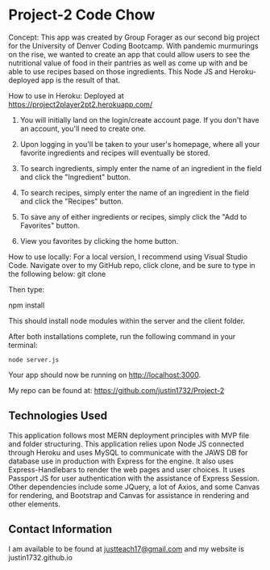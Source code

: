 # Project-2 Code Chow
Concept:
This app was created by Group Forager as our second big project for the University of Denver Coding Bootcamp. With pandemic murmurings on the rise, we wanted to create an app that could allow users to see the nutritional value of food in their pantries as well as come up with and be able to use recipes based on those ingredients. This Node JS and Heroku-deployed app is the result of that.

How to use in Heroku:
Deployed at https://project2player2pt2.herokuapp.com/

1.  You will initially land on the login/create account page.  If you don't have an account, you'll need to create one.

2.  Upon logging in you'll be taken to your user's homepage, where all your favorite ingredients and recipes will eventually be stored.

3. To search ingredients, simply enter the name of an ingredient in the field and click the "Ingredient" button.

4. To search recipes, simply enter the name of an ingredient in the field and click the "Recipes" button.

5. To save any of either ingredients or recipes, simply click the "Add to Favorites" button.

6. View you favorites by clicking the home button.
 
 How to use locally:
 For a local version, I recommend using Visual Studio Code. Navigate over to my GitHub repo, click clone, and be sure to type in the following below:
git clone

Then type:

npm install

This should install node modules within the server and the client folder.

After both installations complete, run the following command in your terminal:

```
node server.js
```

Your app should now be running on <http://localhost:3000>.

My repo can be found at:
https://github.com/justin1732/Project-2


## Technologies Used

This application follows most MERN deployment principles with MVP file and folder structuring. This application relies upon Node JS connected through Heroku and uses MySQL to communicate with the JAWS DB for database use in production with Express for the engine. It also uses Express-Handlebars to render the web pages and user choices. It uses Passport JS for user authentication with the assistance of Express Session. Other dependencies  include some JQuery, a lot of Axios, and some Canvas for rendering, and Bootstrap and Canvas for assistance in rendering and other elements.

## Contact Information
I am available to be found at justteach17@gmail.com and my website is justin1732.github.io 
